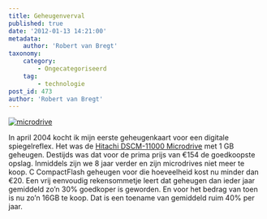 ```yaml
---
title: Geheugenverval
published: true
date: '2012-01-13 14:21:00'
metadata:
    author: 'Robert van Bregt'
taxonomy:
    category:
        - Ongecategoriseerd
    tag:
        - technologie
post_id: 473
author: 'Robert van Bregt'
---
```


[![microdrive](http://robert.vanbregt.net/wp-content/uploads/2009/08/microdrive.jpg "microdrive")](http://robert.vanbregt.net/wp-content/uploads/2009/08/microdrive.jpg)

In april 2004 kocht ik mijn eerste geheugenkaart voor een digitale spiegelreflex. Het was de [Hitachi DSCM-11000 Microdrive](https://robertvanbregt.nl/2004/02/17/microdrive/) met 1 GB geheugen. Destijds was dat voor de prima prijs van €154 de goedkoopste opslag. Inmiddels zijn we 8 jaar verder en zijn microdrives niet meer te koop. C CompactFlash geheugen voor die hoeveelheid kost nu minder dan €20. Een vrij eenvoudig rekensommetje leert dat geheugen dan ieder jaar gemiddeld zo’n 30% goedkoper is geworden. En voor het bedrag van toen is nu zo’n 16GB te koop. Dat is een toename van gemiddeld ruim 40% per jaar.